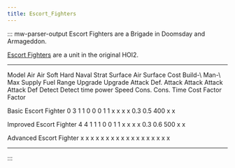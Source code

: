 ```yaml
---
title: Escort_Fighters
---
```

::: mw-parser-output
Escort Fighters are a Brigade in Doomsday and Armageddon.

[Escort Fighters](/wiki/Escort_Fighters_(HOI2) "Escort Fighters (HOI2)")
are a unit in the original HOI2.

  ------------------------- -------- ------ -------- -------- -------- -------- --------- -------- --------- --- ------ --------- ------- ------- -------- ------- ------- --------- ---------
  Model                     Air      Air    Soft     Hard     Naval    Strat    Surface   Air      Surface       Cost   Build-\   Man-\   Max     Supply   Fuel    Range   Upgrade   Upgrade
                            Attack   Def.   Attack   Attack   Attack   Attack   Def       Detect   Detect               time      power   Speed   Cons.    Cons.           Time      Cost
                                                                                                                                                                           Factor    Factor

  Basic Escort Fighter      0        3      1        1        0        0        0         1        1             x      x         x       x       0.3      0.5     400     x         x

  Improved Escort Fighter   4        4      1        1        1        0        0         1        1             x      x         x       x       0.3      0.6     500     x         x

  Advanced Escort Fighter   x        x      x        x        x        x        x         x        x             x      x         x       x       x        x       x       x         x
  ------------------------- -------- ------ -------- -------- -------- -------- --------- -------- --------- --- ------ --------- ------- ------- -------- ------- ------- --------- ---------
:::
